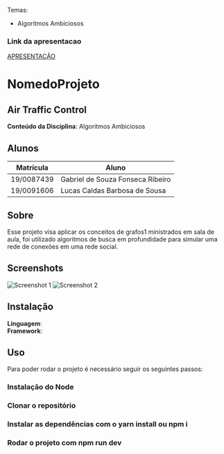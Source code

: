 
Temas:
 - Algoritmos Ambiciosos


### Link da apresentacao

[APRESENTAÇÃO](https://youtu.be/2yDQhcUZN5E)


# NomedoProjeto
## Air Traffic Control

**Conteúdo da Disciplina**: Algoritmos Ambiciosos<br>

## Alunos
|Matrícula | Aluno |
| -- | -- |
| 19/0087439  |  Gabriel de Souza Fonseca Ribeiro |
| 19/0091606 |  Lucas Caldas Barbosa de Sousa |

## Sobre 
Esse projeto visa aplicar os conceitos de grafos1 ministrados em sala de aula, foi utilizado algoritmos de busca em profundidade para simular uma rede de conexões em uma rede social. 

## Screenshots
![Screenshot 1](../print-1)
![Screenshot 2](../print-2)


## Instalação 
**Linguagem**: <br>
**Framework**: <br>


## Uso 
Para poder rodar o projeto é necessário seguir os seguintes passos:
### Instalação do Node
### Clonar o repositório
### Instalar as dependências com o yarn install ou npm i
### Rodar o projeto com npm run dev 



